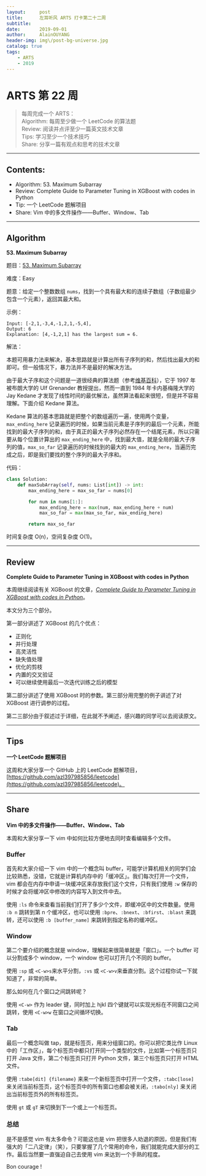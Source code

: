 ```yaml
---
layout:     post
title:      左耳听风 ARTS 打卡第二十二周   
subtitle:   
date:       2019-09-01
author:     AlainOUYANG
header-img: img\/post-bg-universe.jpg
catalog: true
tags:
    - ARTS
    - 2019
---
```

# ARTS 第 22 周

> 每周完成一个 ARTS：  
> Algorithm: 每周至少做一个 LeetCode 的算法题  
> Review: 阅读并点评至少一篇英文技术文章  
> Tips: 学习至少一个技术技巧  
> Share: 分享一篇有观点和思考的技术文章

----
## Contents:
- Algorithm: 53. Maximum Subarray
- Review: Complete Guide to Parameter Tuning in XGBoost with codes in Python
- Tip: 一个 LeetCode 题解项目
- Share: Vim 中的多文件操作——Buffer、Window、Tab

----
## Algorithm
**53. Maximum Subarray**

题目：[53. Maximum Subarray](https://leetcode.com/problems/maximum-subarray/)

难度：Easy

题意：给定一个整数数组 `nums`，找到一个具有最大和的连续子数组（子数组最少包含一个元素），返回其最大和。

示例：

```Script
Input: [-2,1,-3,4,-1,2,1,-5,4],
Output: 6
Explanation: [4,-1,2,1] has the largest sum = 6.
```

解法：

本题可用暴力法来解决，基本思路就是计算出所有子序列的和，然后找出最大的和即可。但一般情况下，暴力法并不是最好的解决方法。

由于最大子序和这个问题是一道很经典的算法题（参考[维基百科](https://zh.wikipedia.org/wiki/%E6%9C%80%E5%A4%A7%E5%AD%90%E6%95%B0%E5%88%97%E9%97%AE%E9%A2%98)），它于 1997 年被布朗大学的 Ulf Grenander 教授提出，然而一直到 1984 年卡内基梅隆大学的 Jay Kedane 才发现了线性时间的最优解法，虽然算法看起来很短，但是并不容易理解。下面介绍 Kedane 算法。

Kedane 算法的基本思路就是把整个的数组遍历一遍，使用两个变量，`max_ending_here` 记录遍历的时候，如果当前元素是子序列的最后一个元素，所能找到的最大子序列的和，由于真正的最大子序列必然存在一个结尾元素，所以只需要从每个位置计算出的 `max_ending_here` 中，找到最大值，就是全局的最大子序列的值，`max_so_far` 记录遍历的时候找到的最大的 `max_ending_here`，当遍历完成之后，即是我们要找的整个序列的最大子序和。

代码：

```python
class Solution:
    def maxSubArray(self, nums: List[int]) -> int:
        max_ending_here = max_so_far = nums[0]

        for num in nums[1:]:
            max_ending_here = max(num, max_ending_here + num)
            max_so_far = max(max_so_far, max_ending_here)

        return max_so_far
```

时间复杂度 O(n)，空间复杂度 O(1)。

----
## Review
**Complete Guide to Parameter Tuning in XGBoost with codes in Python**

本周继续阅读有关 XGBoost 的文章，_[Complete Guide to Parameter Tuning in XGBoost with codes in Python](https://www.analyticsvidhya.com/blog/2016/03/complete-guide-parameter-tuning-xgboost-with-codes-python/)_。

本文分为三个部分。

第一部分讲述了 XGBoost 的几个优点：
* 正则化
* 并行处理
* 高灵活性
* 缺失值处理
* 优化的剪枝
* 内置的交叉验证
* 可以继续使用最后一次迭代训练之后的模型

第二部分讲述了使用 XGBoost 时的参数。第三部分用完整的例子讲述了对 XGBoost 进行调参的过程。

第二三部分由于叙述过于详细，在此就不予阐述，感兴趣的同学可以去阅读原文。

----
## Tips
**一个 LeetCode 题解项目**

这周和大家分享一个 GitHub 上的 LeetCode 题解项目，[https://github.com/azl397985856/leetcode](https://github.com/azl397985856/leetcode)。

----
## Share
**Vim 中的多文件操作——Buffer、Window、Tab**

本周和大家分享一下 vim 中如何比较方便地去同时查看编辑多个文件。

### Buffer
首先和大家介绍一下 vim 中的一个概念叫 buffer，可能学计算机相关的同学们会比较熟悉，没错，它就是计算机内存中的「缓冲区」。我们每次打开一个文件，vim 都会在内存中申请一块缓冲区来存放我们这个文件，只有我们使用 `:w` 保存的时候才会将缓冲区中修改的内容写入到文件中去。

使用 `:ls` 命令来查看当前我们打开了多少个文件，即缓冲区中的文件数量。使用 `:b n` 跳转到第 n 个缓冲区，也可以使用 `:bpre`、`:bnext`、`:bfirst`、`:blast` 来跳转，还可以使用 `:b [buffer_name]` 来跳转到指定名称的缓冲区。

### Window
第二个要介绍的概念就是 window，理解起来很简单就是「窗口」。一个 buffer 可以分割成多个 window，一个 window 也可以打开几个不同的 buffer。

使用 `:sp` 或 `<C-w>s`来水平分割，`:vs` 或 `<C-w>v`来垂直分割。这个过程你试一下就知道了，非常的简单。

那么如何在几个窗口之间跳转呢？

使用 `<C-w>` 作为 leader 键，同时加上 hjkl 四个键就可以实现光标在不同窗口之间跳转，使用 `<C-w>w` 在窗口之间循环切换。

### Tab
最后一个概念叫做 tap，就是标签页，用来分组窗口的。你可以把它类比作 Linux 中的「工作区」，每个标签页中都只打开同一个类型的文件，比如第一个标签页只打开 Java 文件，第二个标签页只打开 Python 文件，第三个标签页只打开 HTML 文件。

使用 `:tabe[dit] {filename}` 来来一个新标签页中打开一个文件，`:tabc[lose]` 来关闭当前标签页，这个标签页中的所有窗口也都会被关闭，`:tabo[nly]` 来关闭出当前标签页外的所有标签页。

使用 `gt` 或 `gT` 来切换到下一个或上一个标签页。

### 总结
是不是感觉 vim 有太多命令？可能这也是 vim 把很多人劝退的原因，但是我们有强大的「二八定律」（笑），只要掌握了几个常用的命令，我们就能完成大部分的工作。最后当然要一直强迫自己去使用 vim 来达到一个手熟的程度。

Bon courage !
